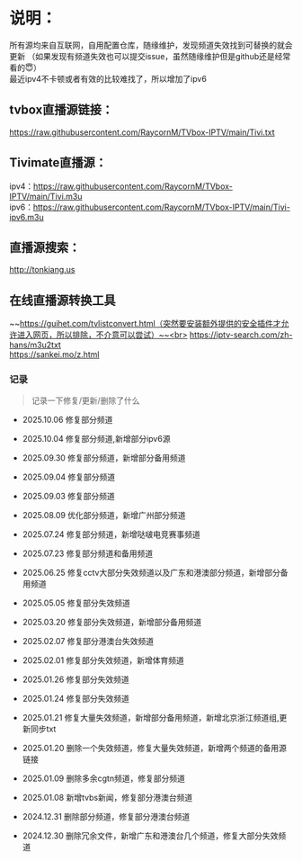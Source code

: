 # 说明：
所有源均来自互联网，自用配置仓库，随缘维护，发现频道失效找到可替换的就会更新
（如果发现有频道失效也可以提交issue，虽然随缘维护但是github还是经常看的😇）
<br>
最近ipv4不卡顿或者有效的比较难找了，所以增加了ipv6

## tvbox直播源链接：

https://raw.githubusercontent.com/RaycornM/TVbox-IPTV/main/Tivi.txt

## Tivimate直播源：

ipv4：https://raw.githubusercontent.com/RaycornM/TVbox-IPTV/main/Tivi.m3u
<br>
ipv6：https://raw.githubusercontent.com/RaycornM/TVbox-IPTV/main/Tivi-ipv6.m3u

## 直播源搜索：

http://tonkiang.us

## 在线直播源转换工具

~~https://guihet.com/tvlistconvert.html（突然要安装额外提供的安全插件才允许进入网页，所以排除，不介意可以尝试）~~<br>
https://iptv-search.com/zh-hans/m3u2txt<br>
https://sankei.mo/z.html

### 记录
>记录一下修复/更新/删除了什么

* 2025.10.06
修复部分频道

* 2025.10.04
修复部分频道,新增部分ipv6源

* 2025.09.30
修复部分频道，新增部分备用频道

* 2025.09.04
修复部分频道

* 2025.09.03
修复部分频道

* 2025.08.09
优化部分频道，新增广州部分频道

* 2025.07.24
修复部分频道，新增哒啵电竞赛事频道

* 2025.07.23
修复部分频道和备用频道

* 2025.06.25
修复cctv大部分失效频道以及广东和港澳部分频道，新增部分备用频道

* 2025.05.05
修复部分失效频道

* 2025.03.20
修复部分失效频道，新增部分备用频道

* 2025.02.07
修复部分港澳台失效频道

* 2025.02.01
修复部分失效频道，新增体育频道

* 2025.01.26
修复部分失效频道

* 2025.01.24
修复部分失效频道

* 2025.01.21
修复大量失效频道，新增部分备用频道，新增北京浙江频道组,更新同步txt

* 2025.01.20
删除一个失效频道，修复大量失效频道，新增两个频道的备用源链接

* 2025.01.09
删除多余cgtn频道，修复部分频道

* 2025.01.08
新增tvbs新闻，修复部分港澳台频道

* 2024.12.31
删除部分频道，修复部分港澳台频道

* 2024.12.30
删除冗余文件，新增广东和港澳台几个频道，修复大部分失效频道
